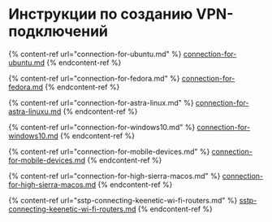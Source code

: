 # Инструкции по созданию VPN-подключений

{% content-ref url="connection-for-ubuntu.md" %}
[connection-for-ubuntu.md](connection-for-ubuntu.md)
{% endcontent-ref %}

{% content-ref url="connection-for-fedora.md" %}
[connection-for-fedora.md](connection-for-fedora.md)
{% endcontent-ref %}

{% content-ref url="connection-for-astra-linux.md" %}
[connection-for-astra-linuxu.md](connection-for-astra-linux.md)
{% endcontent-ref %}

{% content-ref url="connection-for-windows10.md" %}
[connection-for-windows10.md](connection-for-windows10.md)
{% endcontent-ref %}

{% content-ref url="connection-for-mobile-devices.md" %}
[connection-for-mobile-devices.md](connection-for-mobile-devices.md)
{% endcontent-ref %}

{% content-ref url="connection-for-high-sierra-macos.md" %}
[connection-for-high-sierra-macos.md](connection-for-high-sierra-macos.md)
{% endcontent-ref %}

{% content-ref url="sstp-connecting-keenetic-wi-fi-routers.md" %}
[sstp-connecting-keenetic-wi-fi-routers.md](sstp-connecting-keenetic-wi-fi-routers.md)
{% endcontent-ref %}